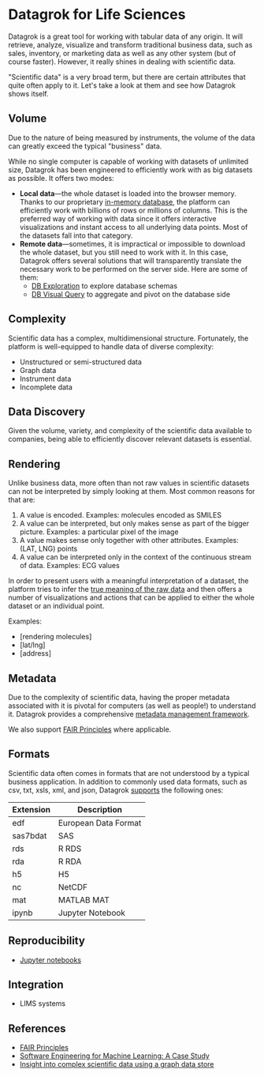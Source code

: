 <!-- TITLE: Datagrok for Life Sciences -->
<!-- SUBTITLE: -->

# Datagrok for Life Sciences

Datagrok is a great tool for working with tabular data of any origin. It will retrieve, analyze, 
visualize and transform traditional business data, such as sales, inventory, or marketing data as well 
as any other system (but of course faster). However, it really shines in dealing with scientific
data.

"Scientific data" is a very broad term, but there are certain attributes that quite often apply to it.
Let's take a look at them and see how Datagrok shows itself.

## Volume

Due to the nature of being measured by instruments, the volume of the data can greatly exceed
the typical "business" data.      
 
While no single computer is capable of working with datasets of unlimited size, Datagrok has 
been engineered to efficiently work with as big datasets as possible. It offers two modes:

* **Local data**—the whole dataset is loaded into the browser memory. Thanks to our proprietary 
  [in-memory database](../develop/performance.md#in-memory-database), the platform can efficiently
  work with billions of rows or millions of columns. This is the preferred way of working with data
  since it offers interactive visualizations and instant access to all underlying data points.
  Most of the datasets fall into that category.
* **Remote data**—sometimes, it is impractical or impossible to download the whole dataset, but
  you still need to work with it. In this case, Datagrok offers several solutions that will
  transparently translate the necessary work to be performed on the server side. Here are some
  of them:
  * [DB Exploration](../access/db-exploration.md) to explore database schemas    
  * [DB Visual Query](../access/db-visual-query.md) to aggregate and pivot on the database side     
        
 
## Complexity

Scientific data has a complex, multidimensional structure. Fortunately, the platform is well-equipped to handle data of diverse complexity:

* Unstructured or semi-structured data
* Graph data
* Instrument data
* Incomplete data

## Data Discovery

Given the volume, variety, and complexity of the scientific data available to companies, 
being able to efficiently discover relevant datasets is essential.

## Rendering

Unlike business data, more often than not raw values in scientific datasets can not be interpreted
by simply looking at them. Most common reasons for that are:

1. A value is encoded. 
   Examples: molecules encoded as SMILES
2. A value can be interpreted, but only makes sense as part of the bigger picture. 
   Examples: a particular pixel of the image
3. A value makes sense only together with other attributes. 
   Examples: (LAT, LNG) points
4. A value can be interpreted only in the context of the continuous stream of data. 
   Examples: ECG values  

In order to present users with a meaningful interpretation of a dataset, the platform tries to infer
the [true meaning of the raw data](../discover/semantic-types.md) and then offers a number of visualizations 
and actions that can be applied to either the whole dataset or an individual point.

Examples: 
* [rendering molecules]
* [lat/lng]   
* [address]   

## Metadata

Due to the complexity of scientific data, having the proper metadata associated with it is pivotal
for computers (as well as people!) to understand it. Datagrok provides a comprehensive 
[metadata management framework](../discover/metadata.md). 
 
We also support [FAIR Principles](../discover/fair.md) where applicable.

## Formats

Scientific data often comes in formats that are not understood by a typical business application. 
In addition to commonly used data formats, such as csv, txt, xsls, xml, and json, Datagrok 
[supports](../access/importing-data.md#supported-file-types) the following ones: 

| Extension     | Description          | 
|---------------|----------------------|
| edf           | European Data Format |
| sas7bdat      | SAS                  |
| rds           | R RDS                |
| rda           | R RDA                |
| h5            | H5                   |
| nc            | NetCDF               |
| mat           | MATLAB MAT           |
| ipynb         | Jupyter Notebook     |
 

## Reproducibility

* [Jupyter notebooks](../compute/jupyter-notebook.md)

## Integration

* LIMS systems

## References
* [FAIR Principles](https://www.go-fair.org/fair-principles/)
* [Software Engineering for Machine Learning: A Case Study](https://www.microsoft.com/en-us/research/publication/software-engineering-for-machine-learning-a-case-study/)
* [Insight into complex scientific data using a graph data store](https://medium.com/blackfynn/insight-into-complex-scientific-data-using-a-graph-data-store-f2b540684c84)